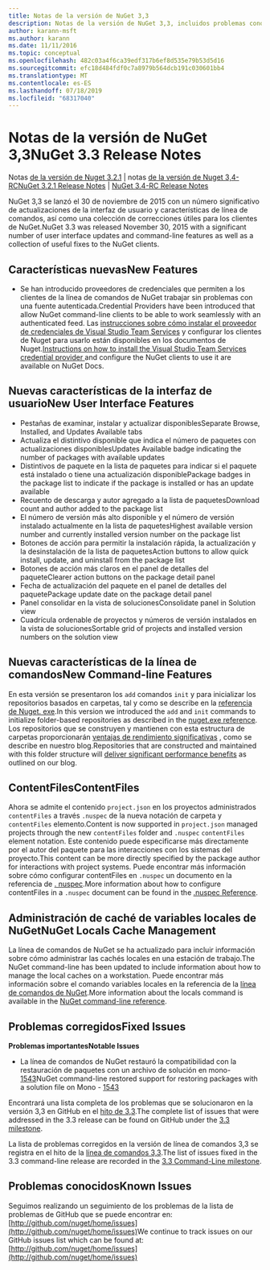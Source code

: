 ```yaml
---
title: Notas de la versión de NuGet 3,3
description: Notas de la versión de NuGet 3,3, incluidos problemas conocidos, correcciones de errores, características agregadas y DCR.
author: karann-msft
ms.author: karann
ms.date: 11/11/2016
ms.topic: conceptual
ms.openlocfilehash: 482c03a4f6ca39edf317b6ef8d535e79b53d5d16
ms.sourcegitcommit: efc18d484fdf0c7a8979b564dcb191c030601bb4
ms.translationtype: MT
ms.contentlocale: es-ES
ms.lasthandoff: 07/18/2019
ms.locfileid: "68317040"
---
```

# <a name="nuget-33-release-notes"></a><span data-ttu-id="bb0a3-103">Notas de la versión de NuGet 3,3</span><span class="sxs-lookup"><span data-stu-id="bb0a3-103">NuGet 3.3 Release Notes</span></span>

<span data-ttu-id="bb0a3-104">Notas [de la versión de Nuget 3.2.1](../release-notes/nuget-3.2.1.md) |  notas [de la versión de Nuget 3,4-RC](../release-notes/nuget-3.4-RC.md)</span><span class="sxs-lookup"><span data-stu-id="bb0a3-104">[NuGet 3.2.1 Release Notes](../release-notes/nuget-3.2.1.md) | [NuGet 3.4-RC Release Notes](../release-notes/nuget-3.4-RC.md)</span></span>

<span data-ttu-id="bb0a3-105">NuGet 3,3 se lanzó el 30 de noviembre de 2015 con un número significativo de actualizaciones de la interfaz de usuario y características de línea de comandos, así como una colección de correcciones útiles para los clientes de NuGet.</span><span class="sxs-lookup"><span data-stu-id="bb0a3-105">NuGet 3.3 was released November 30, 2015 with a significant number of user interface updates and command-line features as well as a collection of useful fixes to the NuGet clients.</span></span>

## <a name="new-features"></a><span data-ttu-id="bb0a3-106">Características nuevas</span><span class="sxs-lookup"><span data-stu-id="bb0a3-106">New Features</span></span>

* <span data-ttu-id="bb0a3-107">Se han introducido proveedores de credenciales que permiten a los clientes de la línea de comandos de NuGet trabajar sin problemas con una fuente autenticada.</span><span class="sxs-lookup"><span data-stu-id="bb0a3-107">Credential Providers have been introduced that allow NuGet command-line clients to be able to work seamlessly with an authenticated feed.</span></span> <span data-ttu-id="bb0a3-108">Las [instrucciones sobre cómo instalar el proveedor de credenciales de Visual Studio Team Services](../api/nuget-exe-credential-providers.md) y configurar los clientes de Nuget para usarlo están disponibles en los documentos de Nuget.</span><span class="sxs-lookup"><span data-stu-id="bb0a3-108">[Instructions on how to install the Visual Studio Team Services credential provider ](../api/nuget-exe-credential-providers.md) and configure the NuGet clients to use it are available on NuGet Docs.</span></span>

## <a name="new-user-interface-features"></a><span data-ttu-id="bb0a3-109">Nuevas características de la interfaz de usuario</span><span class="sxs-lookup"><span data-stu-id="bb0a3-109">New User Interface Features</span></span>

* <span data-ttu-id="bb0a3-110">Pestañas de examinar, instalar y actualizar disponibles</span><span class="sxs-lookup"><span data-stu-id="bb0a3-110">Separate Browse, Installed, and Updates Available tabs</span></span>
* <span data-ttu-id="bb0a3-111">Actualiza el distintivo disponible que indica el número de paquetes con actualizaciones disponibles</span><span class="sxs-lookup"><span data-stu-id="bb0a3-111">Updates Available badge indicating the number of packages with available updates</span></span>
* <span data-ttu-id="bb0a3-112">Distintivos de paquete en la lista de paquetes para indicar si el paquete está instalado o tiene una actualización disponible</span><span class="sxs-lookup"><span data-stu-id="bb0a3-112">Package badges in the package list to indicate if the package is installed or has an update available</span></span>
* <span data-ttu-id="bb0a3-113">Recuento de descarga y autor agregado a la lista de paquetes</span><span class="sxs-lookup"><span data-stu-id="bb0a3-113">Download count and author added to the package list</span></span>
* <span data-ttu-id="bb0a3-114">El número de versión más alto disponible y el número de versión instalado actualmente en la lista de paquetes</span><span class="sxs-lookup"><span data-stu-id="bb0a3-114">Highest available version number and currently installed version number on the package list</span></span>
* <span data-ttu-id="bb0a3-115">Botones de acción para permitir la instalación rápida, la actualización y la desinstalación de la lista de paquetes</span><span class="sxs-lookup"><span data-stu-id="bb0a3-115">Action buttons to allow quick install, update, and uninstall from the package list</span></span>
* <span data-ttu-id="bb0a3-116">Botones de acción más claros en el panel de detalles del paquete</span><span class="sxs-lookup"><span data-stu-id="bb0a3-116">Clearer action buttons on the package detail panel</span></span>
* <span data-ttu-id="bb0a3-117">Fecha de actualización del paquete en el panel de detalles del paquete</span><span class="sxs-lookup"><span data-stu-id="bb0a3-117">Package update date on the package detail panel</span></span>
* <span data-ttu-id="bb0a3-118">Panel consolidar en la vista de soluciones</span><span class="sxs-lookup"><span data-stu-id="bb0a3-118">Consolidate panel in Solution view</span></span>
* <span data-ttu-id="bb0a3-119">Cuadrícula ordenable de proyectos y números de versión instalados en la vista de soluciones</span><span class="sxs-lookup"><span data-stu-id="bb0a3-119">Sortable grid of projects and installed version numbers on the solution view</span></span>

## <a name="new-command-line-features"></a><span data-ttu-id="bb0a3-120">Nuevas características de la línea de comandos</span><span class="sxs-lookup"><span data-stu-id="bb0a3-120">New Command-line Features</span></span>

<span data-ttu-id="bb0a3-121">En esta versión se presentaron los `add` comandos `init` y para inicializar los repositorios basados en carpetas, tal y como se describe en la [referencia de Nuget. exe](../reference/nuget-exe-cli-reference.md).</span><span class="sxs-lookup"><span data-stu-id="bb0a3-121">In this version we introduced the `add` and `init` commands to initialize folder-based repositories as described in the [nuget.exe reference](../reference/nuget-exe-cli-reference.md).</span></span> <span data-ttu-id="bb0a3-122">Los repositorios que se construyen y mantienen con esta estructura de carpetas proporcionarán [ventajas de rendimiento significativas](http://blog.nuget.org/20150922/Accelerate-Package-Source.html) , como se describe en nuestro blog.</span><span class="sxs-lookup"><span data-stu-id="bb0a3-122">Repositories that are constructed and maintained with this folder structure will [deliver significant performance benefits](http://blog.nuget.org/20150922/Accelerate-Package-Source.html) as outlined on our blog.</span></span>

## <a name="contentfiles"></a><span data-ttu-id="bb0a3-123">ContentFiles</span><span class="sxs-lookup"><span data-stu-id="bb0a3-123">ContentFiles</span></span>

<span data-ttu-id="bb0a3-124">Ahora se admite el contenido `project.json` en los proyectos administrados `contentFiles` a través `.nuspec` de la nueva notación de carpeta y `contentFiles` elemento.</span><span class="sxs-lookup"><span data-stu-id="bb0a3-124">Content is now supported in `project.json` managed projects through the new `contentFiles` folder and `.nuspec` `contentFiles` element notation.</span></span>  <span data-ttu-id="bb0a3-125">Este contenido puede especificarse más directamente por el autor del paquete para las interacciones con los sistemas del proyecto.</span><span class="sxs-lookup"><span data-stu-id="bb0a3-125">This content can be more directly specified by the package author for interactions with project systems.</span></span>  <span data-ttu-id="bb0a3-126">Puede encontrar más información sobre cómo configurar contentFiles en `.nuspec` un documento en la referencia de [. nuspec](../reference/nuspec.md).</span><span class="sxs-lookup"><span data-stu-id="bb0a3-126">More information about how to configure contentFiles in a `.nuspec` document can be found in the [.nuspec Reference](../reference/nuspec.md).</span></span>

## <a name="nuget-locals-cache-management"></a><span data-ttu-id="bb0a3-127">Administración de caché de variables locales de NuGet</span><span class="sxs-lookup"><span data-stu-id="bb0a3-127">NuGet Locals Cache Management</span></span>

<span data-ttu-id="bb0a3-128">La línea de comandos de NuGet se ha actualizado para incluir información sobre cómo administrar las cachés locales en una estación de trabajo.</span><span class="sxs-lookup"><span data-stu-id="bb0a3-128">The NuGet command-line has been updated to include information about how to manage the local caches on a workstation.</span></span>  <span data-ttu-id="bb0a3-129">Puede encontrar más información sobre el comando variables locales en la referencia de la [línea de comandos de NuGet](../reference/cli-reference/cli-ref-locals.md).</span><span class="sxs-lookup"><span data-stu-id="bb0a3-129">More information about the locals command is available in the [NuGet command-line reference](../reference/cli-reference/cli-ref-locals.md).</span></span>

## <a name="fixed-issues"></a><span data-ttu-id="bb0a3-130">Problemas corregidos</span><span class="sxs-lookup"><span data-stu-id="bb0a3-130">Fixed Issues</span></span>

<span data-ttu-id="bb0a3-131">**Problemas importantes**</span><span class="sxs-lookup"><span data-stu-id="bb0a3-131">**Notable Issues**</span></span>

* <span data-ttu-id="bb0a3-132">La línea de comandos de NuGet restauró la compatibilidad con la restauración de paquetes con un archivo de solución en mono- [1543](https://github.com/NuGet/Home/issues/1543)</span><span class="sxs-lookup"><span data-stu-id="bb0a3-132">NuGet command-line restored support for restoring packages with a solution file on Mono - [1543](https://github.com/NuGet/Home/issues/1543)</span></span>

<span data-ttu-id="bb0a3-133">Encontrará una lista completa de los problemas que se solucionaron en la versión 3,3 en GitHub en el [hito de 3,3](https://github.com/NuGet/Home/issues?q=is%3Aissue+milestone%3A3.3.0+is%3Aclosed).</span><span class="sxs-lookup"><span data-stu-id="bb0a3-133">The complete list of issues that were addressed in the 3.3 release can be found on GitHub under the [3.3 milestone](https://github.com/NuGet/Home/issues?q=is%3Aissue+milestone%3A3.3.0+is%3Aclosed).</span></span>

<span data-ttu-id="bb0a3-134">La lista de problemas corregidos en la versión de línea de comandos 3,3 se registra en el hito de la [línea de comandos 3,3](https://github.com/NuGet/Home/issues?q=is%3Aissue+is%3Aclosed+milestone%3A3.3.0-commandline).</span><span class="sxs-lookup"><span data-stu-id="bb0a3-134">The list of issues fixed in the 3.3 command-line release are recorded in the [3.3 Command-Line milestone](https://github.com/NuGet/Home/issues?q=is%3Aissue+is%3Aclosed+milestone%3A3.3.0-commandline).</span></span>

## <a name="known-issues"></a><span data-ttu-id="bb0a3-135">Problemas conocidos</span><span class="sxs-lookup"><span data-stu-id="bb0a3-135">Known Issues</span></span>

<span data-ttu-id="bb0a3-136">Seguimos realizando un seguimiento de los problemas de la lista de problemas de GitHub que se puede encontrar en:[http://github.com/nuget/home/issues](http://github.com/nuget/home/issues)</span><span class="sxs-lookup"><span data-stu-id="bb0a3-136">We continue to track issues on our GitHub issues list which can be found at: [http://github.com/nuget/home/issues](http://github.com/nuget/home/issues)</span></span>